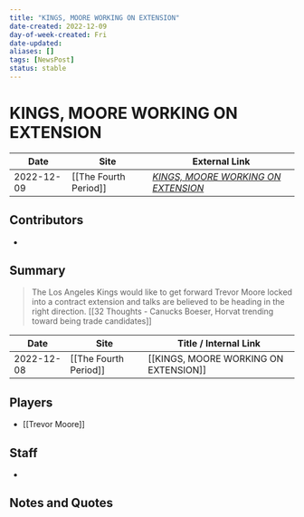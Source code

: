 ```yaml
---
title: "KINGS, MOORE WORKING ON EXTENSION"
date-created: 2022-12-09
day-of-week-created: Fri
date-updated: 
aliases: []
tags: [NewsPost]
status: stable
---
```


# KINGS, MOORE WORKING ON EXTENSION

| Date       | Site | External Link                                                                                                    |
| ---------- | ---- | ---------------------------------------------------------------------------------------------------------------- |
| 2022-12-09 | [[The Fourth Period]]     | [*KINGS, MOORE WORKING ON EXTENSION*](https://www.thefourthperiod.com/dec-2022/kings-moore-working-on-extension) |

## Contributors
- 

## Summary
> The Los Angeles Kings would like to get forward Trevor Moore locked into a contract extension and talks are believed to be heading in the right direction.
> [[32 Thoughts - Canucks Boeser, Horvat trending toward being trade candidates]]

| Date       | Site                  | Title / Internal Link                 |
| ---------- | --------------------- | ------------------------------------- |
| 2022-12-08 | [[The Fourth Period]] | [[KINGS, MOORE WORKING ON EXTENSION]] |

## Players
- [[Trevor Moore]]

## Staff
- 

## Notes and Quotes
> 

